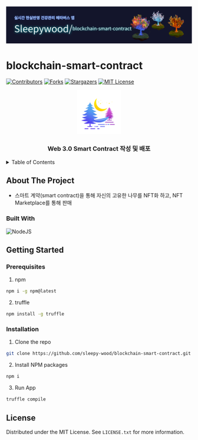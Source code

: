 ![banner](https://github.com/sleepy-wood/blockchain-smart-contract/blob/main/blockchain-smart-contract.png)

# blockchain-smart-contract

[![Contributors][contributors-shield]][contributors-url]
[![Forks][forks-shield]][forks-url]
[![Stargazers][stars-shield]][stars-url]
[![MIT License][license-shield]][license-url]

<div align="center">
  <a href="https://github.com/sleepy-wood">
    <img src="https://github.com/sleepy-wood/client-web/blob/dev/src/assets/images/logo.png" alt="Logo" width="120" height="120">
  </a>
  <h3 align="center">Web 3.0 Smart Contract 작성 및 배포</h3>
</div>

<!-- TABLE OF CONTENTS -->
<details>
  <summary>Table of Contents</summary>
  <ol>
    <li>
      <a href="#about-the-project">About The Project</a>
      <ul>
        <li><a href="#built-with">Built With</a></li>
      </ul>
    </li>
    <li>
      <a href="#getting-started">Getting Started</a>
      <ul>
        <li><a href="#prerequisites">Prerequisites</a></li>
        <li><a href="#installation">Installation</a></li>
      </ul>
    </li>
    <li><a href="#license">License</a></li>
  </ol>
</details>

<!-- ABOUT THE PROJECT -->
## About The Project

- 스마트 계약(smart contract)을 통해 자신의 고유한 나무를 NFT화 하고, NFT Marketplace를 통해 판매

### Built With

![NodeJS](https://img.shields.io/badge/node.js-6DA55F?style=for-the-badge&logo=node.js&logoColor=white) 

<!-- GETTING STARTED -->
## Getting Started

### Prerequisites

1. npm
  ```bash
  npm i -g npm@latest
  ```
2. truffle
  ```bash
  npm install -g truffle
  ```

### Installation

1. Clone the repo
  ```bash
  git clone https://github.com/sleepy-wood/blockchain-smart-contract.git
  ```
2. Install NPM packages
  ```bash
  npm i
  ```
3. Run App
  ```bash
  truffle compile
  ```

<!-- LICENSE -->
## License

Distributed under the MIT License. See `LICENSE.txt` for more information.

[contributors-shield]: https://img.shields.io/github/contributors/sleepy-wood/blockchain-smart-contract.svg?style=for-the-badge
[contributors-url]: https://github.com/sleepy-wood/blockchain-smart-contract/graphs/contributors
[forks-shield]: https://img.shields.io/github/forks/sleepy-wood/blockchain-smart-contract.svg?style=for-the-badge
[forks-url]: https://github.com/sleepy-wood/blockchain-smart-contract/network/members
[stars-shield]: https://img.shields.io/github/stars/sleepy-wood/blockchain-smart-contract.svg?style=for-the-badge
[stars-url]: https://github.com/sleepy-wood/blockchain-smart-contract/stargazers
[license-shield]: https://img.shields.io/github/license/sleepy-wood/blockchain-smart-contract.svg?style=for-the-badge
[license-url]: https://github.com/sleepy-wood/blockchain-smart-contract/blob/master/LICENSE.txt
